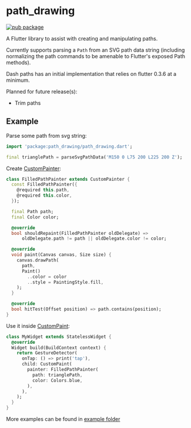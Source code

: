 # path_drawing

[![pub package](https://img.shields.io/pub/v/path_drawing.svg)](https://pub.dev/packages/path_drawing)

A Flutter library to assist with creating and manipulating paths.

Currently supports parsing a `Path` from an SVG path data string
(including normalizing the path commands to be amenable to Flutter's exposed
Path methods).

Dash paths has an initial implementation that relies on flutter 0.3.6 at a minimum.

Planned for future release(s):

- Trim paths

## Example

Parse some path from svg string:

```dart
import 'package:path_drawing/path_drawing.dart';

final trianglePath = parseSvgPathData('M150 0 L75 200 L225 200 Z');
```

Create [CustomPainter](https://api.flutter.dev/flutter/rendering/CustomPainter-class.html):

```dart
class FilledPathPainter extends CustomPainter {
  const FilledPathPainter({
    @required this.path,
    @required this.color,
  });

  final Path path;
  final Color color;

  @override
  bool shouldRepaint(FilledPathPainter oldDelegate) =>
      oldDelegate.path != path || oldDelegate.color != color;

  @override
  void paint(Canvas canvas, Size size) {
    canvas.drawPath(
      path,
      Paint()
        ..color = color
        ..style = PaintingStyle.fill,
    );
  }

  @override
  bool hitTest(Offset position) => path.contains(position);
}
```

Use it inside [CustomPaint](https://api.flutter.dev/flutter/widgets/CustomPaint-class.html):

```dart
class MyWidget extends StatelessWidget {
  @override
  Widget build(BuildContext context) {
    return GestureDetector(
      onTap: () => print('tap'),
      child: CustomPaint(
        painter: FilledPathPainter(
          path: trianglePath,
          color: Colors.blue,
        ),
      ),
    );
  }
}
```

More examples can be found in [example folder](example/lib/main.dart)
